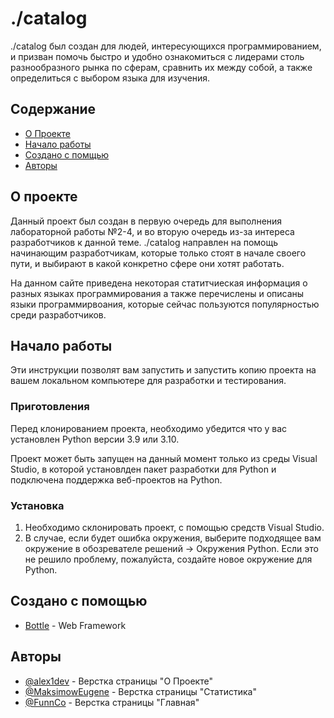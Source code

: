 # ./catalog

./catalog был создан для людей, интересующихся программированием, и призван помочь быстро и удобно ознакомиться с лидерами столь разнообразного рынка по сферам, сравнить их между собой, а также определиться с выбором языка для изучения.

## Содержание

- [О Проекте](#about)
- [Начало работы](#getting_started)
- [Создано с помщью](#built_using)
- [Авторы](#authors)

## О проекте <a name = "about"></a>

Данный проект был создан в первую очередь для выполнения лабораторной работы №2-4, и во вторую очередь из-за интереса разработчиков к данной теме. ./catalog направлен на помощь начинающим разработчикам, которые только стоят в начале своего пути, и выбирают в какой конкретно сфере они хотят работать.

На данном сайте приведена некоторая статитчиеская информация о разных языках программирования а также перечислены и описаны языки программирвоания, которые сейчас пользуются популярностью среди разработчиков.

## Начало работы <a name = "getting_started"></a>

Эти инструкции позволят вам запустить и запустить копию проекта на вашем локальном компьютере для разработки и тестирования.

### Приготовления

Перед клонированием проекта, необходимо убедится что у вас установлен Python версии 3.9 или 3.10.

Проект может быть запущен на данный момент только из среды Visual Studio, в которой установлден пакет разработки для Python и подключена поддержка веб-проектов на Python.


### Установка

1. Необходимо склонировать проект, с помощью средств Visual Studio.
2. В случае, если будет ошибка окружения, выберите подходящее вам окружение в обозревателе решений -> Окружения Python. Если это не решило проблему, пожалуйста, создайте новое окружение для Python.


## Создано с помощью <a name = "built_using"></a>

- [Bottle](https://bottlepy.org) - Web Framework

## Авторы <a name = "authors"></a>

- [@alex1dev](https://github.com/a1exdev) - Верстка страницы "О Проекте"
- [@MaksimowEugene](https://github.com/MaksimowEugene) - Верстка страницы "Статистика"
- [@FunnCo](https://github.com/FunnCo) - Верстка страницы "Главная"

